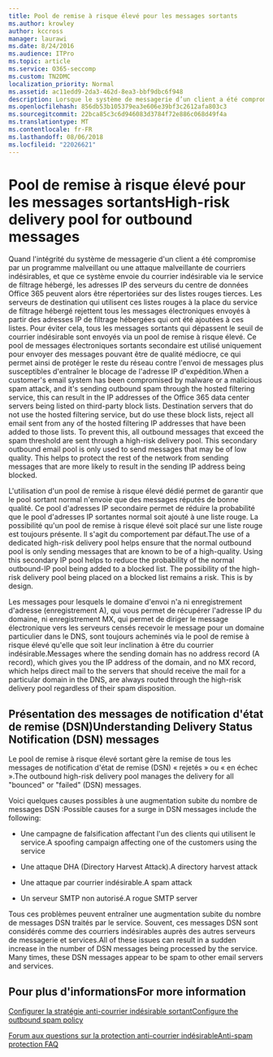 ```yaml
---
title: Pool de remise à risque élevé pour les messages sortants
ms.author: krowley
author: kccross
manager: laurawi
ms.date: 8/24/2016
ms.audience: ITPro
ms.topic: article
ms.service: O365-seccomp
ms.custom: TN2DMC
localization_priority: Normal
ms.assetid: ac11edd9-2da3-462d-8ea3-bbf9dbc6f948
description: Lorsque le système de messagerie d’un client a été compromis par programme malveillant ou une attaque de courrier indésirable malveillant, et il envoie le courrier indésirable sortant via le service de filtrage hébergé, cela peut entraîner les adresses IP des serveurs de centre de données Office 365 en cours répertoriés dans le bloc de tiers listes.
ms.openlocfilehash: 856db53b105379ea3e606e39bf3c2612afa803c3
ms.sourcegitcommit: 22bca85c3c6d946083d3784f72e886c068d49f4a
ms.translationtype: MT
ms.contentlocale: fr-FR
ms.lasthandoff: 08/06/2018
ms.locfileid: "22026621"
---
```

# <a name="high-risk-delivery-pool-for-outbound-messages"></a><span data-ttu-id="658d6-103">Pool de remise à risque élevé pour les messages sortants</span><span class="sxs-lookup"><span data-stu-id="658d6-103">High-risk delivery pool for outbound messages</span></span>

<span data-ttu-id="658d6-p101">Quand l'intégrité du système de messagerie d'un client a été compromise par un programme malveillant ou une attaque malveillante de courriers indésirables, et que ce système envoie du courrier indésirable via le service de filtrage hébergé, les adresses IP des serveurs du centre de données Office 365 peuvent alors être répertoriées sur des listes rouges tierces. Les serveurs de destination qui utilisent ces listes rouges à la place du service de filtrage hébergé rejettent tous les messages électroniques envoyés à partir des adresses IP de filtrage hébergées qui ont été ajoutées à ces listes. Pour éviter cela, tous les messages sortants qui dépassent le seuil de courrier indésirable sont envoyés via un pool de remise à risque élevé. Ce pool de messages électroniques sortants secondaire est utilisé uniquement pour envoyer des messages pouvant être de qualité médiocre, ce qui permet ainsi de protéger le reste du réseau contre l'envoi de messages plus susceptibles d'entraîner le blocage de l'adresse IP d'expédition.</span><span class="sxs-lookup"><span data-stu-id="658d6-p101">When a customer's email system has been compromised by malware or a malicious spam attack, and it's sending outbound spam through the hosted filtering service, this can result in the IP addresses of the Office 365 data center servers being listed on third-party block lists. Destination servers that do not use the hosted filtering service, but do use these block lists, reject all email sent from any of the hosted filtering IP addresses that have been added to those lists. To prevent this, all outbound messages that exceed the spam threshold are sent through a high-risk delivery pool. This secondary outbound email pool is only used to send messages that may be of low quality. This helps to protect the rest of the network from sending messages that are more likely to result in the sending IP address being blocked.</span></span>
  
<span data-ttu-id="658d6-p102">L'utilisation d'un pool de remise à risque élevé dédié permet de garantir que le pool sortant normal n'envoie que des messages réputés de bonne qualité. Ce pool d'adresses IP secondaire permet de réduire la probabilité que le pool d'adresses IP sortantes normal soit ajouté à une liste rouge. La possibilité qu'un pool de remise à risque élevé soit placé sur une liste rouge est toujours présente. Il s'agit du comportement par défaut.</span><span class="sxs-lookup"><span data-stu-id="658d6-p102">The use of a dedicated high-risk delivery pool helps ensure that the normal outbound pool is only sending messages that are known to be of a high-quality. Using this secondary IP pool helps to reduce the probability of the normal outbound-IP pool being added to a blocked list. The possibility of the high-risk delivery pool being placed on a blocked list remains a risk. This is by design.</span></span>
  
<span data-ttu-id="658d6-113">Les messages pour lesquels le domaine d'envoi n'a ni enregistrement d'adresse (enregistrement A), qui vous permet de récupérer l'adresse IP du domaine, ni enregistrement MX, qui permet de diriger le message électronique vers les serveurs censés recevoir le message pour un domaine particulier dans le DNS, sont toujours acheminés via le pool de remise à risque élevé qu'elle que soit leur inclination à être du courrier indésirable.</span><span class="sxs-lookup"><span data-stu-id="658d6-113">Messages where the sending domain has no address record (A record), which gives you the IP address of the domain, and no MX record, which helps direct mail to the servers that should receive the mail for a particular domain in the DNS, are always routed through the high-risk delivery pool regardless of their spam disposition.</span></span>
  
## <a name="understanding-delivery-status-notification-dsn-messages"></a><span data-ttu-id="658d6-114">Présentation des messages de notification d'état de remise (DSN)</span><span class="sxs-lookup"><span data-stu-id="658d6-114">Understanding Delivery Status Notification (DSN) messages</span></span>

<span data-ttu-id="658d6-115">Le pool de remise à risque élevé sortant gère la remise de tous les messages de notification d'état de remise (DSN) « rejetés » ou « en échec ».</span><span class="sxs-lookup"><span data-stu-id="658d6-115">The outbound high-risk delivery pool manages the delivery for all "bounced" or "failed" (DSN) messages.</span></span>
  
<span data-ttu-id="658d6-116">Voici quelques causes possibles à une augmentation subite du nombre de messages DSN :</span><span class="sxs-lookup"><span data-stu-id="658d6-116">Possible causes for a surge in DSN messages include the following:</span></span>
  
- <span data-ttu-id="658d6-117">Une campagne de falsification affectant l'un des clients qui utilisent le service.</span><span class="sxs-lookup"><span data-stu-id="658d6-117">A spoofing campaign affecting one of the customers using the service</span></span>
    
- <span data-ttu-id="658d6-118">Une attaque DHA (Directory Harvest Attack).</span><span class="sxs-lookup"><span data-stu-id="658d6-118">A directory harvest attack</span></span>
    
- <span data-ttu-id="658d6-119">Une attaque par courrier indésirable.</span><span class="sxs-lookup"><span data-stu-id="658d6-119">A spam attack</span></span>
    
- <span data-ttu-id="658d6-120">Un serveur SMTP non autorisé.</span><span class="sxs-lookup"><span data-stu-id="658d6-120">A rogue SMTP server</span></span>
    
<span data-ttu-id="658d6-p103">Tous ces problèmes peuvent entraîner une augmentation subite du nombre de messages DSN traités par le service. Souvent, ces messages DSN sont considérés comme des courriers indésirables auprès des autres serveurs de messagerie et services.</span><span class="sxs-lookup"><span data-stu-id="658d6-p103">All of these issues can result in a sudden increase in the number of DSN messages being processed by the service. Many times, these DSN messages appear to be spam to other email servers and services.</span></span>
  
## <a name="for-more-information"></a><span data-ttu-id="658d6-123">Pour plus d'informations</span><span class="sxs-lookup"><span data-stu-id="658d6-123">For more information</span></span>

[<span data-ttu-id="658d6-124">Configurer la stratégie anti-courrier indésirable sortant</span><span class="sxs-lookup"><span data-stu-id="658d6-124">Configure the outbound spam policy</span></span>](configure-the-outbound-spam-policy.md)
  
[<span data-ttu-id="658d6-125">Forum aux questions sur la protection anti-courrier indésirable</span><span class="sxs-lookup"><span data-stu-id="658d6-125">Anti-spam protection FAQ</span></span>](anti-spam-protection-faq.md)
  

